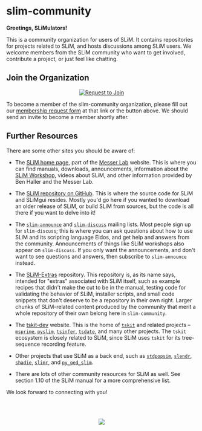 # slim-community

**Greetings, SLiMulators!**

This is a community organization for users of SLiM.  It contains repositories for projects related to SLiM, and hosts discussions among SLiM users.  We welcome members from the SLiM community who want to get involved, contribute a project, or just feel like chatting.

## Join the Organization

<div align="center">

[![Request to Join](https://img.shields.io/badge/Request_to_Join-blue?style=flat-square&logo=github&logoColor=white&scale=10)](https://docs.google.com/forms/d/e/1FAIpQLSfL2sgL2_C8mXKMkj4JGXVJKGx_4mMreRsMmZmRtm6YMJjE0A/viewform?usp=dialog)

</div>

To become a member of the slim-community organization, 
please fill out our [membership request form](https://docs.google.com/forms/d/e/1FAIpQLSfL2sgL2_C8mXKMkj4JGXVJKGx_4mMreRsMmZmRtm6YMJjE0A/viewform?usp=dialog) at that link or the button above. We should send an invite to become a member shortly after.

## Further Resources
There are some other sites you should be aware of:

* The [SLiM home page](https://messerlab.org/slim/), part of the [Messer Lab](https://messerlab.org) website.  This is where you can find manuals, downloads, announcements, information about the [SLiM Workshop](https://messerlab.org/slim/#Workshops), videos about SLiM, and other information provided by Ben Haller and the Messer Lab.

* The [SLiM repository on GitHub](https://github.com/MesserLab/SLiM).  This is where the source code for SLiM and SLiMgui resides.  Mostly you'd go here if you wanted to download an older release of SLiM, or build SLiM from sources, but the code is all there if you want to delve into it!

* The [`slim-announce`](https://groups.google.com/g/slim-announce) and [`slim-discuss`](https://groups.google.com/g/slim-discuss) mailing lists.  Most people sign up for `slim-discuss`; this is where you can ask questions about how to use SLiM and its scripting language Eidos, and get help and answers from the community.  Announcements of things like SLiM workshops also appear on `slim-discuss`.  If you only want the announcements, and don't want to see questions and answers, then subscribe to `slim-announce` instead.

* The [SLiM-Extras](https://github.com/MesserLab/SLiM-Extras) repository.  This repository is, as its name says, intended for "extras" associated with SLiM itself, such as example recipes that didn't make the cut to be in the manual, testing code for validating the behavior of SLiM, installer scripts, and small code snippets that don't deserve to be a repository in their own right.  Larger chunks of SLiM-related content produced by the community that merit a whole repository of their own belong here in `slim-community`.

* The [tskit-dev](https://tskit.dev) website.  This is the home of [`tskit`](https://tskit.dev/software/tskit.html) and related projects – [`msprime`](https://tskit.dev/software/msprime.html), [`pyslim`](https://tskit.dev/software/pyslim.html), [`tsinfer`](https://tskit.dev/software/tsinfer.html), [`tsdate`](https://tskit.dev/software/tsdate.html), and many other projects.  The `tskit` ecosystem is closely related to SLiM, since SLiM uses `tskit` for its tree-sequence recording feature.

* Other projects that use SLiM as a back end, such as [`stdpopsim`](https://github.com/popsim-consortium/stdpopsim), [`slendr`](https://www.slendr.net), [`shadie`](https://github.com/elissasoroj/shadie), [`slimr`](https://rdinnager.github.io/slimr/), and [`py_ped_slim`](https://github.com/MiguelGuardado/py_ped_sim).

* There are lots of other community resources for SLiM as well.  See section 1.10 of the SLiM manual for a more comprehensive list.

We look forward to connecting with you!

<br/><br/>

<!-- SLiM logo -->
<div align="center">
  <img src="https://github.com/user-attachments/assets/fb0c2201-7b86-45af-82f3-e1dc85b1ccdd">
</div>

